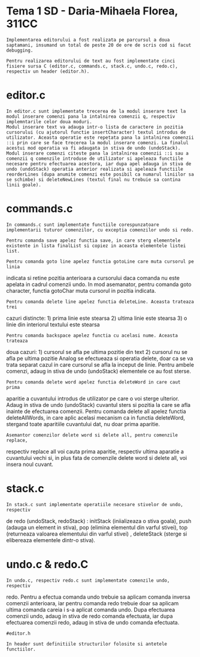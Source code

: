# Tema 1 SD - Daria-Mihaela Florea, 311CC

    Implementarea editorului a fost realizata pe parcursul a doua saptamani, insumand un total de peste 20 de ore de scris cod si facut debugging.

    Pentru realizarea editorului de text au fost implementate cinci fisiere sursa C (editor.c, commands.c, stack.c, undo.c, redo.c), respectiv un header (editor.h).


  # editor.c

    In editor.c sunt implementate trecerea de la modul inserare text la modul inserare comenzi pana la intalnirea comenzii q, respectiv implemntarile celor doua moduri. 
    Modul inserare text va adauga intr-o lista de caractere in pozitia cursorului (cu ajutorul functie insertCharacter) textul introdus de utilizator. Aceasta operatie este repetata pana la intalnirea comenzii ::i prin care se face trecerea la modul inserare comenzi. La finalul acestui mod operatia va fi adaugata in stiva de undo (undoStack).
    Modul inserare comenzi citeste pana la intalnirea comenzii ::i sau a comenzii q comenzile introduse de utilizator si apeleaza functiile necesare pentru efectuarea acestora, iar dupa apel adauga in stiva de undo (undoStack) operatia anterior realizata si apeleaza functiile reorderLines (dupa anumite comenzi este posibil ca numarul liniilor sa se schimbe) si deleteNewLines (textul final nu trebuie sa contina linii goale).


  #  commands.c

    In commands.c sunt implementate functiile corespunzatoare implementarii tuturor comenzilor, cu exceptia comenzilor undo si redo.
    
    Pentru comanda save apelez functia save, in care sterg elementele existente in lista finalList si copiez in aceasta elementele listei list.
    
    Pentru comanda goto line apelez functia gotoLine care muta cursorul pe linia
indicata si retine pozitia anterioara a cursorului daca comanda nu este apelata
in cadrul comenzii undo. In mod asemanator, pentru comanda goto character, 
functia gotoChar muta cursorul in pozitia indicata.

    Pentru comanda delete line apelez functia deleteLine. Aceasta trateaza trei 
cazuri distincte: 
    1) prima linie este stearsa 
    2) ultima linie este stearsa
    3) o linie din interiorul textului este stearsa

    Pentru comanda backspace apelez functia cu acelasi nume. Aceasta trateaza 
doua cazuri:
    1) cursorul se afla pe ultima pozitie din text
    2) cursorul nu se afla pe ultima pozitie
    Analog se efectueaza si operatia delete, doar ca se va trata separat cazul
in care cursorul se afla la inceput de linie. Pentru ambele comenzi, adaug in
stiva de undo (undoStack) elementele ce au fost sterse.

    Pentru comanda delete word apelez functia deleteWord in care caut prima
aparitie a cuvantului introdus de utilizator pe care o voi sterge ulterior.
Adaug in stiva de undo (undoStack) cuvantul sters si pozitia la care se afla
inainte de efectuarea comenzii. Pentru comanda delete all apelez functia
deleteAllWords, in care aplic acelasi mecanism ca in functia deleteWord,
stergand toate aparitiile cuvantului dat, nu doar prima aparitie.

    Asemantor comenzilor delete word si delete all, pentru comenzile replace,
respectiv replace all voi cauta prima aparitie, respectiv ultima aparatie a
cuvantului vechi si, in plus fata de comenzile delete word si delete all, voi
insera noul cuvant.



   # stack.c 

    In stack.c sunt implementate operatiile necesare stivelor de undo, respectiv
de redo (undoStack, redoStack) : initStack (iniializeaza o stiva goala),
push (adauga un element in stiva), pop (elimina elementul din varful stivei),
top (returneaza valoarea elementului din varful stivei) , deleteStack (sterge
si elibereaza elementele dintr-o stiva).

   # undo.c & redo.C
    
    In undo.c, respectiv redo.c sunt implementate comenzile undo, respectiv
redo. Pentru a efectua comanda undo trebuie sa aplicam comanda inversa comenzii
anterioara, iar pentru comanda redo trebuie doar sa aplicam ultima comanda
careia i s-a aplicat comanda undo. Dupa efectuarea comenzii undo, adaug in stiva
de redo comanda efectuata, iar dupa efectuarea comenzii redo, adaug in stiva de
undo comanda efectuata. 

    #editor.h 

    In header sunt definitiile structurilor folosite si antetele functiilor.
